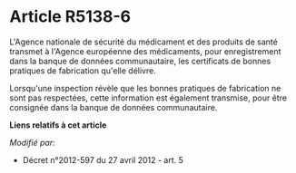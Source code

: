 # Article R5138-6

L'Agence nationale de sécurité du médicament et des produits de santé transmet à l'Agence européenne des médicaments, pour
enregistrement dans la banque de données communautaire, les certificats de bonnes pratiques de fabrication qu'elle délivre. 

Lorsqu'une inspection révèle que les bonnes pratiques de fabrication ne sont pas respectées, cette information est également
transmise, pour être consignée dans la banque de données communautaire.

**Liens relatifs à cet article**

_Modifié par_:

  - Décret n°2012-597 du 27 avril 2012 - art. 5
